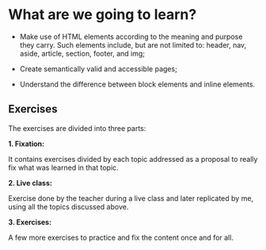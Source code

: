 # What are we going to learn?

- Make use of HTML elements according to the meaning and purpose they carry. Such elements include, but are not limited to: header, nav, aside, article, section, footer, and img;

- Create semantically valid and accessible pages;

- Understand the difference between block elements and inline elements.

## Exercises

The exercises are divided into three parts:

**1. Fixation:**

It contains exercises divided by each topic addressed as a proposal to really fix what was learned in that topic.

**2. Live class:**

Exercise done by the teacher during a live class and later replicated by me, using all the topics discussed above.

**3. Exercises:**

A few more exercises to practice and fix the content once and for all.